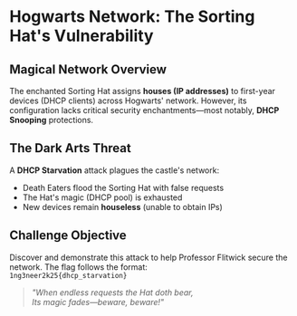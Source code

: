 # Hogwarts Network: The Sorting Hat's Vulnerability

## Magical Network Overview
The enchanted Sorting Hat assigns **houses (IP addresses)** to first-year devices (DHCP clients) across Hogwarts' network. However, its configuration lacks critical security enchantments—most notably, **DHCP Snooping** protections.

## The Dark Arts Threat
A **DHCP Starvation** attack plagues the castle's network:
- Death Eaters flood the Sorting Hat with false requests  
- The Hat's magic (DHCP pool) is exhausted  
- New devices remain **houseless** (unable to obtain IPs)  

## Challenge Objective
Discover and demonstrate this attack to help Professor Flitwick secure the network. The flag follows the format:  
`1ng3neer2k25{dhcp_starvation}`

> *"When endless requests the Hat doth bear,  
> Its magic fades—beware, beware!"*  